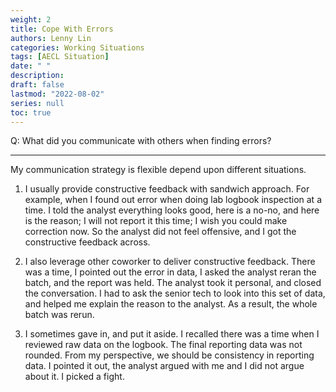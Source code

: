 ```yaml
---
weight: 2
title: Cope With Errors
authors: Lenny Lin
categories: Working Situations
tags: [AECL Situation]
date: " "
description: 
draft: false
lastmod: "2022-08-02"
series: null
toc: true
---
```


Q: What did you communicate with others when finding errors?
<!--more-->

---

My communication strategy is flexible depend upon different situations.  

1) I usually provide constructive feedback with sandwich approach. For example, when I found out error when doing lab logbook inspection at a time. I told the analyst everything looks good, here is a no-no, and here is the reason; I will not report it this time; I wish you could make correction now. So the analyst did not feel offensive, and I got the constructive feedback across.  

2) I also leverage other coworker to deliver constructive feedback.  There was a time, I pointed out the error in data, I asked the analyst reran the batch, and the report was held.  The analyst took it personal, and closed the conversation.  I had to ask the senior tech to look into this set of data, and helped me explain the reason to the analyst.  As a result, the whole batch was rerun.  

3) I sometimes gave in, and put it aside. I recalled there was a time when I reviewed raw data on the logbook. The final reporting data was not rounded.  From my perspective, we should be consistency in reporting data.  I pointed it out, the analyst argued with me and I did not argue about it.  I picked a fight.  

